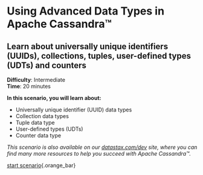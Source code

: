 <div class="top">

# Using Advanced Data Types in Apache Cassandra™
## Learn about universally unique identifiers (UUIDs), collections, tuples, user-defined types (UDTs) and counters
</div>

<div><b>Difficulty</b>: Intermediate</div>
<div><b>Time</b>: 20 minutes</div>

**In this scenario, you will learn about:**

* Universally unique identifier (UUID) data types
* Collection data types
* Tuple data type
* User-defined types (UDTs)
* Counter data type

_This scenario is also available on our [datastax.com/dev](https://www.datastax.com/dev) site, where you can find many more resources to help you succeed with Apache Cassandra™._

[start scenario](command:katapod.loadPage?step1){.orange_bar}
